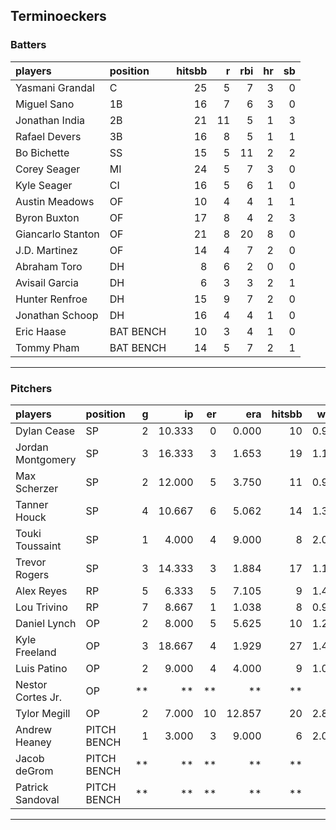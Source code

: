 ## Terminoeckers

### Batters

 
|players           |position  | hitsbb|  r| rbi| hr| sb| 
|:-----------------|:---------|------:|--:|---:|--:|--:| 
|Yasmani Grandal   |C         |     25|  5|   7|  3|  0| 
|Miguel Sano       |1B        |     16|  7|   6|  3|  0| 
|Jonathan India    |2B        |     21| 11|   5|  1|  3| 
|Rafael Devers     |3B        |     16|  8|   5|  1|  1| 
|Bo Bichette       |SS        |     15|  5|  11|  2|  2| 
|Corey Seager      |MI        |     24|  5|   7|  3|  0| 
|Kyle Seager       |CI        |     16|  5|   6|  1|  0| 
|Austin Meadows    |OF        |     10|  4|   4|  1|  1| 
|Byron Buxton      |OF        |     17|  8|   4|  2|  3| 
|Giancarlo Stanton |OF        |     21|  8|  20|  8|  0| 
|J.D. Martinez     |OF        |     14|  4|   7|  2|  0| 
|Abraham Toro      |DH        |      8|  6|   2|  0|  0| 
|Avisail Garcia    |DH        |      6|  3|   3|  2|  1| 
|Hunter Renfroe    |DH        |     15|  9|   7|  2|  0| 
|Jonathan Schoop   |DH        |     16|  4|   4|  1|  0| 
|Eric Haase        |BAT BENCH |     10|  3|   4|  1|  0| 
|Tommy Pham        |BAT BENCH |     14|  5|   7|  2|  1| 


* * *

### Pitchers

 
|players           |position    |  g|     ip| er|    era| hitsbb|  whip| so|  w| sv| 
|:-----------------|:-----------|--:|------:|--:|------:|------:|-----:|--:|--:|--:| 
|Dylan Cease       |SP          |  2| 10.333|  0|  0.000|     10| 0.968| 19|  2|  0| 
|Jordan Montgomery |SP          |  3| 16.333|  3|  1.653|     19| 1.163| 22|  1|  0| 
|Max Scherzer      |SP          |  2| 12.000|  5|  3.750|     11| 0.917| 13|  1|  0| 
|Tanner Houck      |SP          |  4| 10.667|  6|  5.062|     14| 1.312| 16|  1|  0| 
|Touki Toussaint   |SP          |  1|  4.000|  4|  9.000|      8| 2.000|  5|  0|  0| 
|Trevor Rogers     |SP          |  3| 14.333|  3|  1.884|     17| 1.186| 19|  0|  0| 
|Alex Reyes        |RP          |  5|  6.333|  5|  7.105|      9| 1.421|  9|  3|  0| 
|Lou Trivino       |RP          |  7|  8.667|  1|  1.038|      8| 0.923| 12|  2|  0| 
|Daniel Lynch      |OP          |  2|  8.000|  5|  5.625|     10| 1.250|  6|  0|  0| 
|Kyle Freeland     |OP          |  3| 18.667|  4|  1.929|     27| 1.446| 15|  2|  0| 
|Luis Patino       |OP          |  2|  9.000|  4|  4.000|      9| 1.000|  5|  0|  0| 
|Nestor Cortes Jr. |OP          | **|     **| **|     **|     **|    **| **| **| **| 
|Tylor Megill      |OP          |  2|  7.000| 10| 12.857|     20| 2.857|  5|  0|  0| 
|Andrew Heaney     |PITCH BENCH |  1|  3.000|  3|  9.000|      6| 2.000|  4|  0|  0| 
|Jacob deGrom      |PITCH BENCH | **|     **| **|     **|     **|    **| **| **| **| 
|Patrick Sandoval  |PITCH BENCH | **|     **| **|     **|     **|    **| **| **| **| 


* * *


